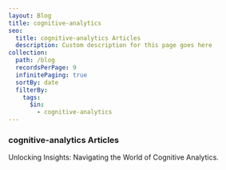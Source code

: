 ```yaml
---
layout: Blog
title: cognitive-analytics
seo:
  title: cognitive-analytics Articles
  description: Custom description for this page goes here
collection:
  path: /blog
  recordsPerPage: 9
  infinitePaging: true
  sortBy: date
  filterBy:
    tags:
      $in:
        - cognitive-analytics
---
```


### cognitive-analytics Articles

Unlocking Insights: Navigating the World of Cognitive Analytics.
